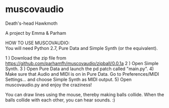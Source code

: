 muscovaudio
===========

Death's-head Hawkmoth

A project by Emma & Parham

HOW TO USE MUSCOVAUDIO:  
You will need Python 2.7, Pure Data and Simple Synth (or the equivalent). 

1 ) Download the zip file from https://github.com/parhamfh/muscovaudio/zipball/0.0.1a
2 ) Open Simple Synth.
3 ) Open Pure Data and launch the pd patch called "main.py".
4) Make sure that Audio and MIDI is on in Pure Data. Go to Preferences/MIDI Settings… and choose Simple Synth as MIDI output. 
5) Open muscovaudio.py and enjoy the craziness!

You can draw lines using the mouse, thereby making balls collide. When the balls collide with each other, you can hear sounds. :) 

